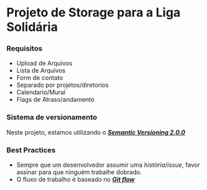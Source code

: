 Projeto de Storage para a Liga Solidária
=========================================

### Requisitos

* Upload de Arquivos
* Lista de Arquivos
* Form de contato
* Separado por projetos/diretorios
* Calendario/Mural
* Flags de Atraso/andamento

### Sistema de versionamento

Neste projeto, estamos utilizando o [__*Semantic Versioning 2.0.0*__](http://semver.org/)

### Best Practices

* Sempre que um desenvolvedor assumir uma *história/issue*, favor assinar para que ninguém trabalhe dobrado.
* O fluxo de trabalho é baseado no [__*Git flow*__](http://nvie.com/posts/a-successful-git-branching-model/)

